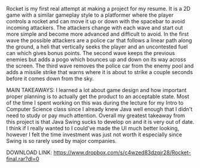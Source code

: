 Rocket is my first real attempt at making a project for my resume. It is a 2D game with a similar gameplay style to a platformer where the player controls a rocket
and can move it up or down with the spacebar to avoid incoming attackers. The attackers change with each wave and start out more simple and become more advanced and
difficult to avoid. In the first wave the possible attackers are a police car that follows a linear path along the ground, a heli that vertically seeks the player and
an uncontested fuel can which gives bonus points. The second wave keeps the previous enemies but adds a pogo which bounces up and down on its way across the screen.
The third wave removes the police car from the enemy pool and adds a missile strike that warns where it is about to strike a couple seconds before it comes down from
the sky.

MAIN TAKEAWAYS:
I learned a lot about game design and how important proper planning is to actually get the product to an acceptable state. Most of the time I spent working on this
was during the lecture for my Intro to Computer Science class since I already knew Java well enough that I didn't need to study or pay much attention. Overall
my greatest takeaway from this project is that Java Swing sucks to develop on and it is very out of date. I think if I really wanted to I could've made the UI much 
better looking, however I felt the time investment was just not worth it especially since Swing is so rarely used by major companies.

DOWNLOAD LINK: https://www.dropbox.com/s/c4wzed83dzqjr28/Rocket-final.rar?dl=0
